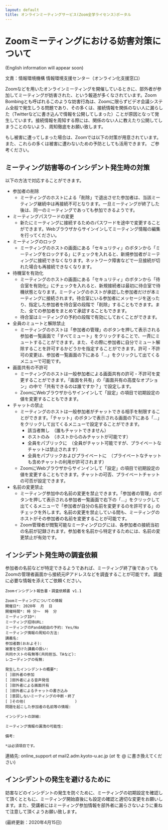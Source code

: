 ```yaml
---
layout: default
title: オンラインミーティングサービス(Zoom全学ライセンス)ポータル 
---
```

# Zoomミーティングにおける妨害対策について
(English information will appear soon)

文責：情報環境機構 情報環境支援センター（オンライン化支援窓口）

Zoomなどを用いたオンラインミーティングを開催しているときに、部外者が参加してミーティングが妨害された、という報道が多くなされています。Zoom Bombingとも呼ばれるこのような妨害行為は、Zoomに限らずビデオ会議システム全般で発生しうる問題であり、その多くは、接続情報を関係のない人に漏らした（Twitterなどに書き込んで情報を公開してしまった）ことが原因となって発生しています。接続情報を周知する際には、関係のない人に教えたり公開してしまうことのないよう、周知徹底をお願い致します。

もし被害に遭ってしまった場合は、Zoomでは以下の対策が用意されています。また、これらの多くは被害に遭わないための予防としても活用できます。
ご参考ください。

## ミーティング妨害等のインシデント発生時の対策

以下の方法で対応することができます。

- 参加者の削除
  - ミーティングのホストによる「削除」で退出させた参加者は、当該ミーティング継続中は再接続不可となります。一旦ミーティングが終了した後は、同一のミーティングであっても参加できるようです。
- ミーティングパスワードの変更
  - 新たにミーティングに接続するためのパスワードを途中で変更することができます。Webブラウザからサインインしてミーティング情報の編集を行ってください。
- ミーティングのロック
  - ミーティングのホストの画面にある「セキュリティ」のボタンから「ミーティングをロックする」にチェックを入れると、新規参加者がミーティングに接続できなくなります。ネットワーク障害などで一旦接続が切れた場合も再接続できなくなります。
- 待機室を有効化
  - ミーティングのホストの画面にある「セキュリティ」のボタンから「待合室を有効化」にチェックを入れると、新規接続者は最初に待合室で待機状態となります。ミーティングのホストが承認した参加者だけが本ミーティングに接続されます。待合室にいる参加者にメッセージを送ったり、指定した参加者を待合室の段階で「削除」することもできます。また、全ての参加者をまとめて承認することもできます。
  - 待合室はミーティングの予約の段階で有効にしておくことができます。
- 全員のミュートと解除禁止
  - ミーティングのホストは「参加者の管理」のボタンを押して表示される参加者一覧画面で「すべてミュート」をクリックすることで、一斉にミュートすることができます。また、その際に参加者に自分でミュート解除することを許可するかどうかを指定することができます。許可・不許可の変更は、参加者一覧画面の下にある「...」をクリックして出てくるメニューで可能です。
- 画面共有の不許可
  - ミーティングのホストは一般参加者による画面共有の許可・不許可を変更することができます。「画面を共有」の「画面共有の高度なオプション」の中で「共有できるのは誰ですか？」で設定します。
  - ZoomにWebブラウザからサインインして「設定」の項目で初期設定の値を変更することもできます。
- チャットの禁止
  - ミーティングのホストは一般参加者がチャットできる相手を制限することができます。「チャット」のボタンで表示される画面の下にある「...」をクリックして出てくるメニューで設定することができます。
    - 該当者無し　（誰もチャットできません）
    - ホストのみ　（ホストからのみチャットが可能です）
    - 全員をパブリックに　（全員がチャット可能ですが、プライベートなチャットは禁止されます）
    - 全員をパブリックおよびプライベートに　（プライベートなチャットも含めチャットの利用が許可されます）
  - ZoomにWebブラウザからサインインして「設定」の項目で初期設定の値を変更することもできます。チャットの可否、プライベートチャットの可否が設定できます。
- 名前の変更禁止
  - ミーティング参加中の名前の変更を禁止できます。「参加者の管理」のボタンを押して表示される参加者一覧画面で右下の「...」をクリックして出てくるメニューで「参加者が自分の名前を変更するのを許可する」のチェックを外します。名前の変更を禁止している間も、ミーティングのホストがその参加者の名前を変更することが可能です。
  - Zoom管理者が閲覧可能なミーティングログには、各参加者の接続当初の名前が記録されます。参加者を名前から特定するためには、名前の変更禁止が有効です。

## インシデント発生時の調査依頼

参加者の名前などが特定できるようであれば、ミーティング終了後であってもZoomの管理者画面から接続元IPアドレスなどを調査することが可能です。
調査に必要な情報を添えてご依頼ください。

```
Zoomインシデント報告書・調査依頼書 v1.1

Zoomミーティングについての情報
開催日*: 2020年  月  日
開催時間*: 時 分～  時  分
ミーティングID*: 
ミーティング招待URL: 
ミーティングのPandA経由の予約: Yes/No
ミーティング情報の周知の方法:
講義名:
参加者数(おおよそ):
被害を受けた講義の扱い:
共同ホストの有無等(共同担当、TAなど):
レコーディングの有無:

発生したインシデントの概要*:
[ ]部外者の参加
[ ]部外者による音声発信
[ ]部外者による画面共有
[ ]部外者によるチャットの書き込み
[ ]意図しないミーティングの中断・終了
[ ]その他(                      )
問題を起こした参加者の名前等の情報:

インシデントの詳細:

ミーティング情報の漏洩の可能性:

備考:

*は必須項目です。
```

連絡先: online_support _at_ mail2.adm.kyoto-u.ac.jp (_at_ を @ に書き換えてください) 

## インシデントの発生を避けるために

妨害などのインシデントの発生を防ぐために、ミーティングの初期設定を確認して頂くとともに、ミーティング開始直後にも設定の確認と適切な変更をお願いします。また、受講者にはミーティング参加情報を部外者に漏らさないように重ねて注意して頂くようお願い致します。

(最終更新：2020年4月15日)
